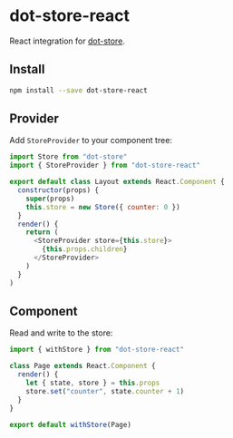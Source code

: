 # dot-store-react

React integration for [dot-store](https://github.com/invrs/dot-store).

## Install

```bash
npm install --save dot-store-react
```

## Provider

Add `StoreProvider` to your component tree:

```js
import Store from "dot-store"
import { StoreProvider } from "dot-store-react"

export default class Layout extends React.Component {
  constructor(props) {
    super(props)
    this.store = new Store({ counter: 0 })
  }
  render() {
    return (
      <StoreProvider store={this.store}>
        {this.props.children}
      </StoreProvider>
    )
  }
)
```

## Component

Read and write to the store:

```js
import { withStore } from "dot-store-react"

class Page extends React.Component {
  render() {
    let { state, store } = this.props
    store.set("counter", state.counter + 1)
  }
}

export default withStore(Page)
```

